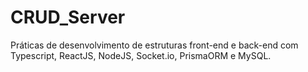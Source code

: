 # CRUD_Server
Práticas de desenvolvimento de estruturas front-end e back-end com Typescript, ReactJS, NodeJS, Socket.io, PrismaORM e MySQL.
